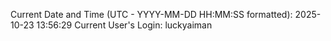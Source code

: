 Current Date and Time (UTC - YYYY-MM-DD HH:MM:SS formatted): 2025-10-23 13:56:29
Current User's Login: luckyaiman
